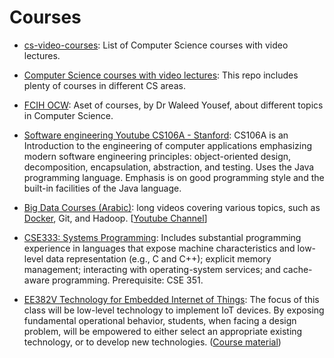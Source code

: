 # Courses

* [cs-video-courses](https://github.com/Developer-Y/cs-video-courses): List of Computer Science courses with video lectures.

* [Computer Science courses with video lectures](https://github.com/youssefHosni/cs-video-courses): This repo includes plenty of courses in different CS areas.

* [FCIH OCW](https://www.youtube.com/user/FCIHOCW): Aset of courses, by Dr Waleed Yousef, about different topics in Computer Science.

* [Software engineering Youtube CS106A - Stanford](https://www.youtube.com/watch?v=KkMDCCdjyW8&list=PL84A56BC7F4A1F852): CS106A is an Introduction to the engineering of computer applications emphasizing modern software engineering principles: object-oriented design, decomposition, encapsulation, abstraction, and testing. Uses the Java programming language. Emphasis is on good programming style and the built-in facilities of the Java language.  

* [Big Data Courses (Arabic)](https://github.com/ahmedsami76/AraBigData): long videos covering various topics, such as [Docker](https://github.com/ahmedsami76/AraBigData/blob/main/Docker.ipynb), Git, and Hadoop. [[Youtube Channel](https://www.youtube.com/@bigdata4756)]

* [CSE333: Systems Programming](https://courses.cs.washington.edu/courses/cse333/): Includes substantial programming experience in languages that expose machine characteristics and low-level data representation (e.g., C and C++); explicit memory management; interacting with operating-system services; and cache-aware programming. Prerequisite: CSE 351.

* [EE382V  Technology for Embedded Internet of Things](https://www.youtube.com/playlist?list=PLyg2vmIzGxXEISCVuYejQF1EnH2iPnwgn): The focus of this class will be low-level technology to implement IoT devices. By exposing fundamental operational behavior, students, when facing a design problem, will be empowered to either select an appropriate existing technology, or to develop new technologies. ([Course material](https://docs.google.com/document/d/1oEHykt1Mn3JIly0iOG3RQ5i4gBscrbTpkqLH5ELkWa0/edit))